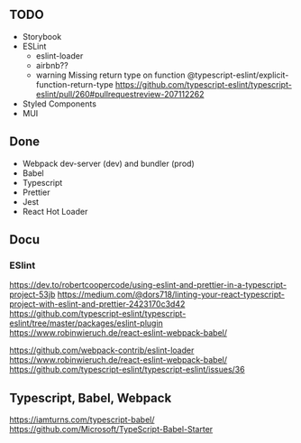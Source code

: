 ## TODO

* Storybook
* ESLint
  * eslint-loader
  * airbnb??
  * warning  Missing return type on function  @typescript-eslint/explicit-function-return-type https://github.com/typescript-eslint/typescript-eslint/pull/260#pullrequestreview-207112262
* Styled Components 
* MUI

## Done

* Webpack dev-server (dev) and bundler (prod)
* Babel 
* Typescript
* Prettier
* Jest
* React Hot Loader



## Docu

### ESlint

https://dev.to/robertcoopercode/using-eslint-and-prettier-in-a-typescript-project-53jb
https://medium.com/@dors718/linting-your-react-typescript-project-with-eslint-and-prettier-2423170c3d42
https://github.com/typescript-eslint/typescript-eslint/tree/master/packages/eslint-plugin
https://www.robinwieruch.de/react-eslint-webpack-babel/

https://github.com/webpack-contrib/eslint-loader
https://www.robinwieruch.de/react-eslint-webpack-babel/
https://github.com/typescript-eslint/typescript-eslint/issues/36

## Typescript, Babel, Webpack

https://iamturns.com/typescript-babel/
https://github.com/Microsoft/TypeScript-Babel-Starter